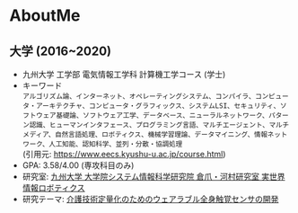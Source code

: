 # AboutMe

## 大学 (2016~2020)

- 九州大学 工学部 電気情報工学科 計算機工学コース (学士)
- キーワード  
  `アルゴリズム論、インターネット、オペレーティングシステム、コンパイラ、コンピュータ・アーキテクチャ、コンピュータ・グラフィックス、システムLSI、セキュリティ、ソフトウェア基礎論、ソフトウェア工学、データベース、ニューラルネットワーク、パターン認識、ヒューマンインタフェース、プログラミング言語、マルチエージェント、マルチメディア、自然言語処理、ロボティクス、機械学習理論、データマイニング、情報ネットワーク、人工知能、認知科学、並列・分散・協調処理`  
  (引用元: https://www.eecs.kyushu-u.ac.jp/course.html)
- GPA: 3.58/4.00 (専攻科目のみ)
- 研究室: [九州大学 大学院システム情報科学研究院 倉爪・河村研究室 実世界情報ロボティクス](https://robotics.ait.kyushu-u.ac.jp/)
- 研究テーマ: [介護技術定量化のためのウェアラブル全身触覚センサの開発](https://robotics.ait.kyushu-u.ac.jp/kurazume/papers/ROBOMECH20-2.pdf)
